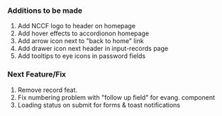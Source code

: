 ### Additions to be made

1.  Add NCCF logo to header on homepage
2.  Add hover effects to accordionon homepage
3.  Add arrow icon next to "back to home" link
4.  Add drawer icon next header in input-records page
5.  Add tooltips to eye icons in password fields

### Next Feature/Fix

1.  Remove record feat.
2.  Fix numbering problem with "follow up field" for evang. component
3.  Loading status on submit for forms & toast notifications

